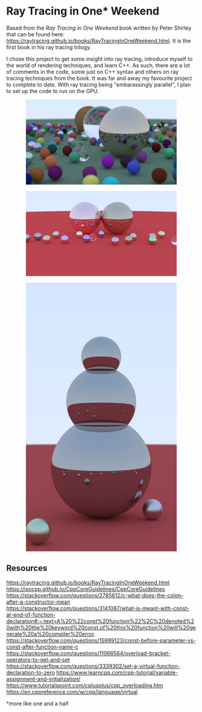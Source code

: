 # Ray Tracing in One* Weekend

Based from the _Ray Tracing in One Weekend_ book written by Peter Shirley that can be found here: https://raytracing.github.io/books/RayTracingInOneWeekend.html. It is the first book in his ray tracing trilogy.

I chose this project to get some insight into ray tracing, introduce myself to the world of rendering techniques, and learn C++. As such, there are a lot of comments in the code, some just on C++ syntax and others on ray tracing techniques from the book. It was far and away my favourite project to complete to date. With ray tracing being "embarassingly parallel", I plan to set up the code to run on the GPU.

<p align="center">
    <img src="/images/final_images/final.png" width="400">
</p>
<p align="center">
    <img src="/images/final_images/final_simple.png" width="400">
</p>
<p align="center">
    <img src="/images/final_images/snowman2.png" width="400">
</p>

## Resources

https://raytracing.github.io/books/RayTracingInOneWeekend.html
https://isocpp.github.io/CppCoreGuidelines/CppCoreGuidelines
https://stackoverflow.com/questions/2785612/c-what-does-the-colon-after-a-constructor-mean
https://stackoverflow.com/questions/3141087/what-is-meant-with-const-at-end-of-function-declaration#:~:text=A%20%22const%20function%22%2C%20denoted%20with%20the%20keyword%20const,of%20this%20function%20will%20generate%20a%20compiler%20error.
https://stackoverflow.com/questions/15999123/const-before-parameter-vs-const-after-function-name-c
https://stackoverflow.com/questions/11066564/overload-bracket-operators-to-get-and-set
https://stackoverflow.com/questions/3339302/set-a-virtual-function-declaration-to-zero
https://www.learncpp.com/cpp-tutorial/variable-assignment-and-initialization/
https://www.tutorialspoint.com/cplusplus/cpp_overloading.htm
https://en.cppreference.com/w/cpp/language/virtual


*more like one and a half
